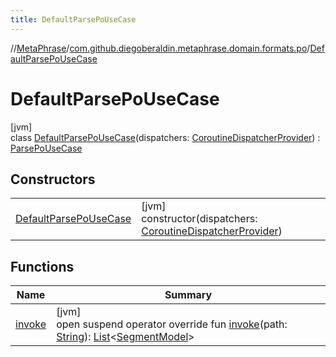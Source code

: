 ```yaml
---
title: DefaultParsePoUseCase
---
```

//[MetaPhrase](../../../index.html)/[com.github.diegoberaldin.metaphrase.domain.formats.po](../index.html)/[DefaultParsePoUseCase](index.html)



# DefaultParsePoUseCase



[jvm]\
class [DefaultParsePoUseCase](index.html)(dispatchers: [CoroutineDispatcherProvider](../../com.github.diegoberaldin.metaphrase.core.common.coroutines/-coroutine-dispatcher-provider/index.html)) : [ParsePoUseCase](../-parse-po-use-case/index.html)



## Constructors


| | |
|---|---|
| [DefaultParsePoUseCase](-default-parse-po-use-case.html) | [jvm]<br>constructor(dispatchers: [CoroutineDispatcherProvider](../../com.github.diegoberaldin.metaphrase.core.common.coroutines/-coroutine-dispatcher-provider/index.html)) |


## Functions


| Name | Summary |
|---|---|
| [invoke](invoke.html) | [jvm]<br>open suspend operator override fun [invoke](invoke.html)(path: [String](https://kotlinlang.org/api/latest/jvm/stdlib/kotlin/-string/index.html)): [List](https://kotlinlang.org/api/latest/jvm/stdlib/kotlin.collections/-list/index.html)&lt;[SegmentModel](../../com.github.diegoberaldin.metaphrase.domain.project.data/-segment-model/index.html)&gt; |


